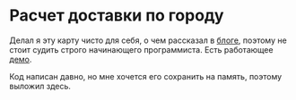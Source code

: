 # Расчет доставки по городу
Делал я эту карту чисто для себя, о чем рассказал в [блоге](https://3coder.pp.ua/2020/03/31/сервис-расчета-стоимости-доставки/), поэтому не стоит судить строго начинающего программиста.
Есть работающее [демо](https://services.pp.ua/vetmap/).

Код написан давно, но мне хочется его сохранить на память, поэтому выложил здесь.